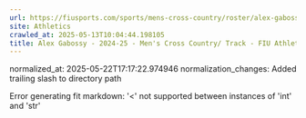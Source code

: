 ```yaml
---
url: https://fiusports.com/sports/mens-cross-country/roster/alex-gabossy/12741/
site: Athletics
crawled_at: 2025-05-13T10:04:44.198105
title: Alex Gabossy - 2024-25 - Men's Cross Country/ Track - FIU Athletics
---
```

normalized_at: 2025-05-22T17:17:22.974946
normalization_changes: Added trailing slash to directory path

Error generating fit markdown: '<' not supported between instances of 'int' and 'str'